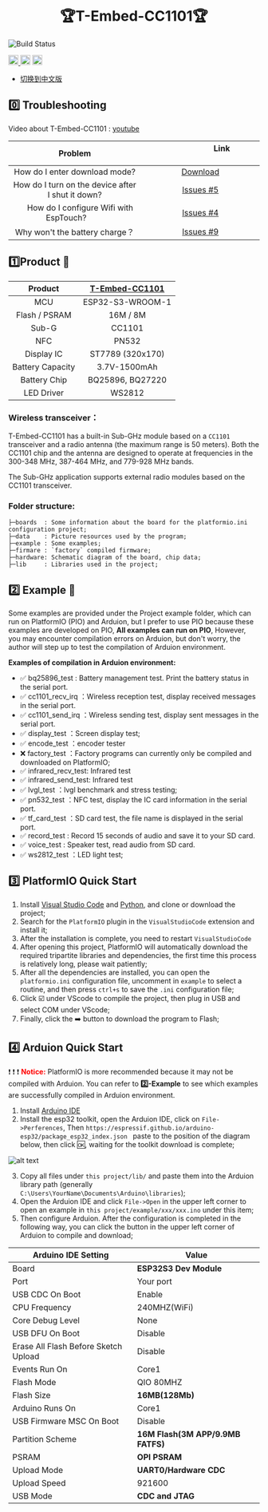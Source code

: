 <h1 align = "center">🏆T-Embed-CC1101🏆</h1>

![Build Status](https://github.com/Xinyuan-LilyGO/T-Embed-CC1101/actions/workflows/platformio.yml/badge.svg?event=push)

<p> 
  <a href="https://platformio.org/"> <img src="./hardware/image/PlatformIO_badge.png" height="20px"> </a>
  <a href="https://www.arduino.cc/en/software"> <img src="./hardware/image/Arduino_badge.png" height="20px"></a>
  <a href="https://www.lilygo.cc/products/t-embed-cc1101"> <img src="https://img.shields.io/badge/Liiygo-T_Embed_CC1101-blue" height="20px"></a>
</p>

* [切换到中文版](./README_CN.md)

## :zero: Troubleshooting

Video about T-Embed-CC1101 :  [youtube](https://www.youtube.com/watch?v=U06XI1wtp4U) 

|                       Problem                       |                                 Link                                   |
| :-------------------------------------------------: | :--------------------------------------------------------------------: |
|            How do I enter download mode?            |                  [Download](./docs/download_mode.md)                   |
|  How do I turn on the device after I shut it down?  | [Issues #5](https://github.com/Xinyuan-LilyGO/T-Embed-CC1101/issues/5) |
|      How do I configure Wifi with EspTouch?         | [Issues #4](https://github.com/Xinyuan-LilyGO/T-Embed-CC1101/issues/4) |
|            Why won't the battery charge？            | [Issues #9](https://github.com/Xinyuan-LilyGO/T-Embed-CC1101/issues/9) |

## :one:Product 🎁

|     Product      | [T-Embed-CC1101 ](https://www.lilygo.cc/products/t-embed-cc1101) |
| :--------------: | :--------------------------------------------------------------: |
|       MCU        |                         ESP32-S3-WROOM-1                         |
|  Flash / PSRAM   |                             16M / 8M                             |
|      Sub-G       |                              CC1101                              |
|       NFC        |                              PN532                               |
|    Display IC    |                         ST7789 (320x170)                         |
| Battery Capacity |                           3.7V-1500mAh                           |
|   Battery Chip   |                         BQ25896, BQ27220                         |
|    LED Driver    |                              WS2812                              |

### Wireless transceiver：

T-Embed-CC1101 has a built-in Sub-GHz module based on a `CC1101` transceiver and a radio antenna (the maximum range is 50 meters). Both the CC1101 chip and the antenna are designed to operate at frequencies in the 300-348 MHz, 387-464 MHz, and 779-928 MHz bands.

The Sub-GHz application supports external radio modules based on the CC1101 transceiver.

### Folder structure:
~~~
├─boards  : Some information about the board for the platformio.ini configuration project;
├─data    : Picture resources used by the program;
├─example : Some examples;
├─firmare : `factory` compiled firmware;
├─hardware: Schematic diagram of the board, chip data;
├─lib     : Libraries used in the project;
~~~

## :two: Example 🎯

Some examples are provided under the Project example folder, which can run on PlatformIO (PIO) and Arduion, but I prefer to use PIO because these examples are developed on PIO, **All examples can run on PIO**, However, you may encounter compilation errors on Arduion, but don't worry, the author will step up to test the compilation of Arduion environment.

**Examples of compilation in Arduion environment:**


- ✅ bq25896_test : Battery management test. Print the battery status in the serial port.
- ✅ cc1101_recv_irq ：Wireless reception test, display received messages in the serial port.
- ✅ cc1101_send_irq ：Wireless sending test, display sent messages in the serial port.
- ✅ display_test ：Screen display test;
- ✅ encode_test ：encoder tester
- ❌ factory_test ：Factory programs can currently only be compiled and downloaded on PlatformIO;
- ✅ infrared_recv_test: Infrared test
- ✅ infrared_send_test: Infrared test
- ✅ lvgl_test ：lvgl benchmark and stress testing;
- ✅ pn532_test ：NFC test, display the IC card information in the serial port.
- ✅ tf_card_test ：SD card test, the file name is displayed in the serial port.
- ✅ record_test : Record 15 seconds of audio and save it to your SD card.
- ✅ voice_test : Speaker test, read audio from SD card.
- ✅ ws2812_test ：LED light test;


## :three: PlatformIO Quick Start

1. Install [Visual Studio Code](https://code.visualstudio.com/) and [Python](https://www.python.org/), and clone or download the project;
2. Search for the `PlatformIO` plugin in the `VisualStudioCode` extension and install it;
3. After the installation is complete, you need to restart `VisualStudioCode`
4. After opening this project, PlatformIO will automatically download the required tripartite libraries and dependencies, the first time this process is relatively long, please wait patiently;
5. After all the dependencies are installed, you can open the `platformio.ini` configuration file, uncomment in `example` to select a routine, and then press `ctrl+s` to save the `.ini` configuration file;
6. Click :ballot_box_with_check: under VScode to compile the project, then plug in USB and select COM under VScode;
7. Finally, click the :arrow_right:  button to download the program to Flash;

## :four: Arduion Quick Start

:exclamation: :exclamation: :exclamation: <font color="red"> **Notice:**</font>
PlatformIO is more recommended because it may not be compiled with Arduion. You can refer to **2️⃣-Example** to see which examples are successfully compiled in Arduion environment.

1. Install [Arduino IDE](https://www.arduino.cc/en/software)
2. Install the esp32 toolkit, open the Arduion IDE, click on `File->Perferences`, Then `https://espressif.github.io/arduino-esp32/package_esp32_index.json ` paste to the position of the diagram below, then click :ok:, waiting for the toolkit download is complete;

![alt text](./hardware/image/image.png)

3. Copy all files under `this project/lib/` and paste them into the Arduion library path (generally `C:\Users\YourName\Documents\Arduino\libraries`);
4. Open the Arduion IDE and click `File->Open` in the upper left corner to open an example in `this project/example/xxx/xxx.ino` under this item;
5. Then configure Arduion. After the configuration is completed in the following way, you can click the button in the upper left corner of Arduion to compile and download;

| Arduino IDE Setting                  | Value                             |
| ------------------------------------ | --------------------------------- |
| Board                                | **ESP32S3 Dev Module**            |
| Port                                 | Your port                         |
| USB CDC On Boot                      | Enable                            |
| CPU Frequency                        | 240MHZ(WiFi)                      |
| Core Debug Level                     | None                              |
| USB DFU On Boot                      | Disable                           |
| Erase All Flash Before Sketch Upload | Disable                           |
| Events Run On                        | Core1                             |
| Flash Mode                           | QIO 80MHZ                         |
| Flash Size                           | **16MB(128Mb)**                   |
| Arduino Runs On                      | Core1                             |
| USB Firmware MSC On Boot             | Disable                           |
| Partition Scheme                     | **16M Flash(3M APP/9.9MB FATFS)** |
| PSRAM                                | **OPI PSRAM**                     |
| Upload Mode                          | **UART0/Hardware CDC**            |
| Upload Speed                         | 921600                            |
| USB Mode                             | **CDC and JTAG**                  |
